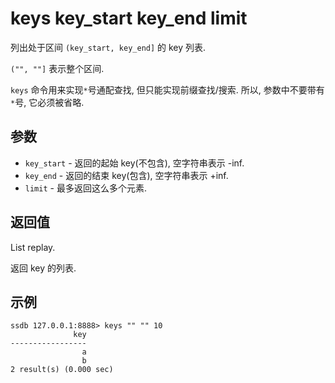 # keys key_start key_end limit

列出处于区间 `(key_start, key_end]` 的 key 列表.

`("", ""]` 表示整个区间.

`keys` 命令用来实现`*`号通配查找, 但只能实现前缀查找/搜索. 所以, 参数中不要带有`*`号, 它必须被省略.

## 参数

* `key_start` - 返回的起始 key(不包含), 空字符串表示 -inf.
* `key_end` - 返回的结束 key(包含), 空字符串表示 +inf.
* `limit` - 最多返回这么多个元素. 
	
## 返回值

List replay.

返回 key 的列表.

## 示例

	ssdb 127.0.0.1:8888> keys "" "" 10
	              key
	-----------------
	                a
	                b
	2 result(s) (0.000 sec)
